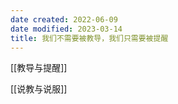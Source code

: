 ```yaml
---
date created: 2022-06-09
date modified: 2023-03-14
title: 我们不需要被教导，我们只需要被提醒
---
```


[[教导与提醒]]

[[说教与说服]]
